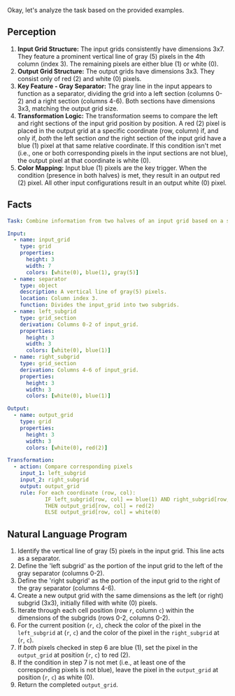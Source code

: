 Okay, let's analyze the task based on the provided examples.

## Perception

1.  **Input Grid Structure:** The input grids consistently have dimensions 3x7. They feature a prominent vertical line of gray (5) pixels in the 4th column (index 3). The remaining pixels are either blue (1) or white (0).
2.  **Output Grid Structure:** The output grids have dimensions 3x3. They consist only of red (2) and white (0) pixels.
3.  **Key Feature - Gray Separator:** The gray line in the input appears to function as a separator, dividing the grid into a left section (columns 0-2) and a right section (columns 4-6). Both sections have dimensions 3x3, matching the output grid size.
4.  **Transformation Logic:** The transformation seems to compare the left and right sections of the input grid position by position. A red (2) pixel is placed in the output grid at a specific coordinate (row, column) if, and only if, *both* the left section *and* the right section of the input grid have a blue (1) pixel at that same relative coordinate. If this condition isn't met (i.e., one or both corresponding pixels in the input sections are not blue), the output pixel at that coordinate is white (0).
5.  **Color Mapping:** Input blue (1) pixels are the key trigger. When the condition (presence in both halves) is met, they result in an output red (2) pixel. All other input configurations result in an output white (0) pixel.

## Facts


```yaml
Task: Combine information from two halves of an input grid based on a separator.

Input:
  - name: input_grid
    type: grid
    properties:
      height: 3
      width: 7
      colors: [white(0), blue(1), gray(5)]
  - name: separator
    type: object
    description: A vertical line of gray(5) pixels.
    location: Column index 3.
    function: Divides the input_grid into two subgrids.
  - name: left_subgrid
    type: grid_section
    derivation: Columns 0-2 of input_grid.
    properties:
      height: 3
      width: 3
      colors: [white(0), blue(1)]
  - name: right_subgrid
    type: grid_section
    derivation: Columns 4-6 of input_grid.
    properties:
      height: 3
      width: 3
      colors: [white(0), blue(1)]

Output:
  - name: output_grid
    type: grid
    properties:
      height: 3
      width: 3
      colors: [white(0), red(2)]

Transformation:
  - action: Compare corresponding pixels
    input_1: left_subgrid
    input_2: right_subgrid
    output: output_grid
    rule: For each coordinate (row, col):
            IF left_subgrid[row, col] == blue(1) AND right_subgrid[row, col] == blue(1)
            THEN output_grid[row, col] = red(2)
            ELSE output_grid[row, col] = white(0)
```


## Natural Language Program

1.  Identify the vertical line of gray (5) pixels in the input grid. This line acts as a separator.
2.  Define the 'left subgrid' as the portion of the input grid to the left of the gray separator (columns 0-2).
3.  Define the 'right subgrid' as the portion of the input grid to the right of the gray separator (columns 4-6).
4.  Create a new output grid with the same dimensions as the left (or right) subgrid (3x3), initially filled with white (0) pixels.
5.  Iterate through each cell position (row `r`, column `c`) within the dimensions of the subgrids (rows 0-2, columns 0-2).
6.  For the current position (`r`, `c`), check the color of the pixel in the `left_subgrid` at (`r`, `c`) and the color of the pixel in the `right_subgrid` at (`r`, `c`).
7.  If *both* pixels checked in step 6 are blue (1), set the pixel in the `output_grid` at position (`r`, `c`) to red (2).
8.  If the condition in step 7 is not met (i.e., at least one of the corresponding pixels is not blue), leave the pixel in the `output_grid` at position (`r`, `c`) as white (0).
9.  Return the completed `output_grid`.